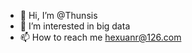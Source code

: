 - 👋 Hi, I’m @Thunsis
- 👀 I’m interested in big data
- 📫 How to reach me hexuanr@126.com

<!---
Thunsis/Thunsis is a ✨ special ✨ repository because its `README.md` (this file) appears on your GitHub profile.
You can click the Preview link to take a look at your changes.
--->
